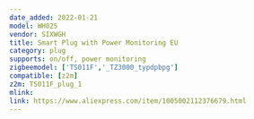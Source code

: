 ```yaml
---
date_added: 2022-01-21
model: WH025
vendor: SIXWGH
title: Smart Plug with Power Monitoring EU
category: plug
supports: on/off, power monitoring
zigbeemodel: ['TS011F','_TZ3000_typdpbpg']
compatible: [z2m]
z2m: TS011F_plug_1
mlink: 
link: https://www.aliexpress.com/item/1005002112376679.html
---
```

